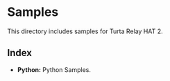 # Samples
This directory includes samples for Turta Relay HAT 2.

## Index
* __Python:__ Python Samples.
